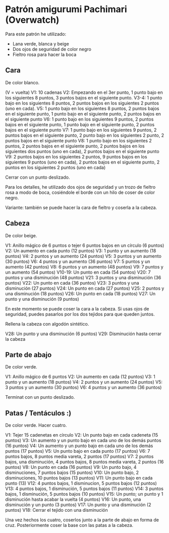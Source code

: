 # Patrón amigurumi Pachimari (Overwatch)

Para este patrón he utilizado:

* Lana verde, blanca y beige
* Dos ojos de seguridad de color negro
* Fieltro rosa para hacer la boca

## Cara

De color blanco.

(V = vuelta)
V1: 10 cadenas
V2: Empezando en el 3er punto, 1 punto bajo en los siguientes 8 puntos, 3 puntos bajos en el siguiente punto.
V3-4: 1 punto bajo en los siguientes 8 puntos, 2 puntos bajos en los siguientes 2 puntos (uno en cada).
V5: 1 punto bajo en los siguientes 8 puntos, 2 puntos bajos en el siguiente punto, 1 punto bajo en el siguiente punto, 2 puntos bajos en el siguiente punto
V6: 1 punto bajo en los siguientes 9 puntos, 2 puntos bajos en el siguiente punto, 1 punto bajo en el siguiente punto, 2 puntos bajos en el siguiente punto
V7: 1 punto bajo en los siguientes 9 puntos, 2 puntos bajos en el siguiente punto, 2 punto bajo en los siguientes 2 punto, 2 puntos bajos en el siguiente punto
V8: 1 punto bajo en los siguientes 2 puntos, 2 puntos bajos en el siguiente punto, 2 puntos bajos en los siguientes dos puntos (uno en cada), 2 puntos bajos en el siguiente punto
V9: 2 puntos bajos en los siguientes 2 puntos, 9 puntos bajos en los siguientes 9 puntos (uno en cada), 2 puntos bajos en el siguiente punto, 2 puntos en los siguientes 2 puntos (uno en cada)

Cerrar con un punto deslizado.

Para los detalles, he utilizado dos ojos de seguridad y un trozo de fieltro rosa a modo de boca, cosiéndole el borde con un hilo de coser de color negro.

Variante: también se puede hacer la cara de fieltro y coserla a la cabeza.

## Cabeza

De color beige.

V1: Anillo mágico de 6 puntos o tejer 6 puntos bajos en un círculo (6 puntos)
V2: Un aumento en cada punto (12 puntos)
V3: 1 punto y un aumento (18 puntos)
V4: 2 puntos y un aumento (24 puntos)
V5: 3 puntos y un aumento (30 puntos)
V6: 4 puntos y un aumento (36 puntos)
V7: 5 puntos y un aumento (42 puntos)
V8: 6 puntos y un aumento (48 puntos)
V9: 7 puntos y un aumento (54 puntos)
V10-19: Un punto en cada (54 puntos)
V20: 7 puntos y una disminución (48 puntos)
V21: 3 puntos y una disminución (36 puntos)
V22: Un punto en cada (36 puntos)
V23: 3 puntos y una disminución (27 puntos)
V24: Un punto en cada (27 puntos)
V25: 2 puntos y una disminución  (18 puntos)
V26: Un punto en cada (18 puntos)
V27: Un punto y una disminución (9 puntos)

En este momento se puede coser la cara a la cabeza. Si usas ojos de seguridad, puedes pasarlos por los dos tejidos para que queden juntos.

Rellena la cabeza con algodón sintético.

V28: Un punto y una disminución (6 puntos)
V29: Disminución hasta cerrar la cabeza

## Parte de abajo

De color verde.

V1: Anillo mágico de 6 puntos
V2: Un aumento en cada (12 puntos)
V3: 1 punto y un aumento (18 puntos)
V4: 2 puntos y un aumento (24 puntos)
V5: 3 puntos y un aumento (30 puntos)
V6: 4 puntos y un aumento (36 puntos)

Terminat con un punto deslizado.

## Patas / Tentáculos :)

De color verde. Hacer cuatro.

V1: Tejer 15 cadenetas en círculo
V2: Un punto bajo en cada cadeneta (15 puntos)
V3: Un aumento y un punto bajo en cada uno de los demás puntos (16 puntos)
V4: Un aumento y un punto bajo en cada uno de los demás puntos (17 puntos)
V5: Un punto bajo en cada punto (17 puntos)
V6: 7 puntos bajos, 8 puntos media vareta, 2 puntos (17 puntos)
V7: 2 puntos bajos, una disminución, 4 puntos bajos, 8 puntos media vareta, 2 puntos (16 puntos)
V8: Un punto en cada (16 puntos)
V9: Un punto bajo, 4 disminuciones, 7 puntos bajos (15 puntos)
V10: Un punto bajo, 2 disminuciones, 10 puntos bajos (13 puntos)
V11: Un punto bajo en cada punto (13)
V12: 4 puntos bajos, 1 disminucion, 5 puntos bajos (12 puntos)
V13: 4 puntos bajos, 1 disminución, 5 puntos bajos (11 puntos)
V14: 3 puntos bajos, 1 disminución, 5 puntos bajos (10 puntos)
V15: Un punto; un punto y 1 disminución hasta acabar la vuelta (4 puntos)
V16: Un punto, una disminución y un punto (3 puntos)
V17: Un punto y una disminución (2 puntos)
V18: Cerrar el tejido con una disminución

Una vez hechos los cuatro, coserlos junto a la parte de abajo en forma de cruz. Posteriormente coser la base con las patas a la cabeza.